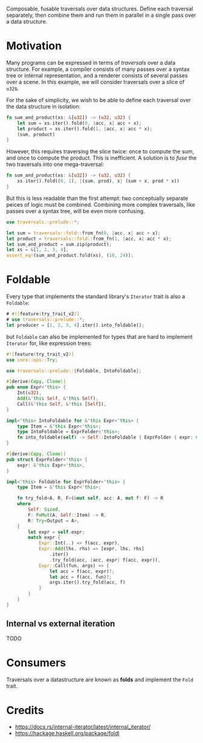 Composable, fusable traversals over data structures. Define each traversal
separately, then combine them and run them in parallel in a single pass over a
data structure.

# Motivation
Many programs can be expressed in terms of *traversals* over a data structure.
For example, a compiler consists of many passes over a syntax tree or internal
representation, and a renderer consists of several passes over a scene. In
this example, we will consider traversals over a slice of `u32`s.

For the sake of simplicity, we wish to be able to define each traversal over the
data structure in isolation:
```rust
fn sum_and_product(xs: &[u32]) -> (u32, u32) {
    let sum = xs.iter().fold(0, |acc, x| acc + x);
    let product = xs.iter().fold(1, |acc, x| acc * x);
    (sum, product)
}
```

However, this requires traversing the slice twice: once to compute the sum, and
once to compute the product. This is inefficient.
A solution is to *fuse* the two traversals into one mega-traversal:
```rust
fn sum_and_product(xs: &[u32]) -> (u32, u32) {
    xs.iter().fold((0, 1), |(sum, prod), x| (sum + x, prod * x))
}
```

But this is less readable than the first attempt: two conceptually separate
peices of logic must be combined. Combining more complex traversals, like passes
over a syntax tree, will be even more confusing.


```rust
use traversals::prelude::*;

let sum = traversals::fold::from_fn(0, |acc, x| acc + x);
let product = traversals::fold::from_fn(1, |acc, x| acc * x);
let sum_and_product = sum.zip(product);
let xs = &[1, 2, 3, 4];
assert_eq!(sum_and_product.fold(xs), (10, 24));
```

# Foldable
Every type that implements the standard library's `Iterator` trait is also a `Foldable`:
```rust
# #![feature(try_trait_v2)]
# use traversals::prelude::*;
let producer = [1, 2, 3, 4].iter().into_foldable();
```

but `Foldable` can also be implemented for types that are hard to
implement `Iterator` for, like expression trees:

```rust
#![feature(try_trait_v2)]
use core::ops::Try;

use traversals::prelude::{Foldable, IntoFoldable};

#[derive(Copy, Clone)]
pub enum Expr<'this> {
    Int(u32),
    Add(&'this Self, &'this Self),
    Call(&'this Self, &'this [Self]),
}

impl<'this> IntoFoldable for &'this Expr<'this> {
    type Item = &'this Expr<'this>;
    type IntoFoldable = ExprFolder<'this>;
    fn into_foldable(self) -> Self::IntoFoldable { ExprFolder { expr: self } }
}

#[derive(Copy, Clone)]
pub struct ExprFolder<'this> {
    expr: &'this Expr<'this>,
}

impl<'this> Foldable for ExprFolder<'this> {
    type Item = &'this Expr<'this>;

    fn try_fold<A, R, F>(&mut self, acc: A, mut f: F) -> R
    where
        Self: Sized,
        F: FnMut(A, Self::Item) -> R,
        R: Try<Output = A>,
    {
        let expr = self.expr;
        match expr {
            Expr::Int(..) => f(acc, expr),
            Expr::Add(lhs, rhs) => [expr, lhs, rhs]
                .iter()
                .try_fold(acc, |acc, expr| f(acc, expr)),
            Expr::Call(fun, args) => {
                let acc = f(acc, expr)?;
                let acc = f(acc, fun)?;
                args.iter().try_fold(acc, f)
            }
        }
    }
}

```

## Internal vs external iteration
TODO

# Consumers
Traversals over a datastructure are known as **folds** and implement the
`Fold` trait.

# Credits
- https://docs.rs/internal-iterator/latest/internal_iterator/
- https://hackage.haskell.org/package/foldl
